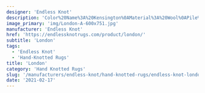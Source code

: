 ```yaml
---
designer: 'Endless Knot'
description: 'Color%20Name%3A%20Kensington%0AMaterial%3A%20Wool%0APile%3A%20CutStyle%3A%20Modern'
image_primary: 'img/London-A-600x751.jpg'
manufacturer: 'Endless Knot'
href: 'https://endlessknotrugs.com/product/london/'
subtitle: 'London'
tags:
  - 'Endless Knot'
  - 'Hand-Knotted Rugs'
title: 'London'
category: 'Hand Knotted Rugs'
slug: '/manufacturers/endless-knot/hand-knotted-rugs/endless-knot-london'
date: '2021-02-17'
---
```

